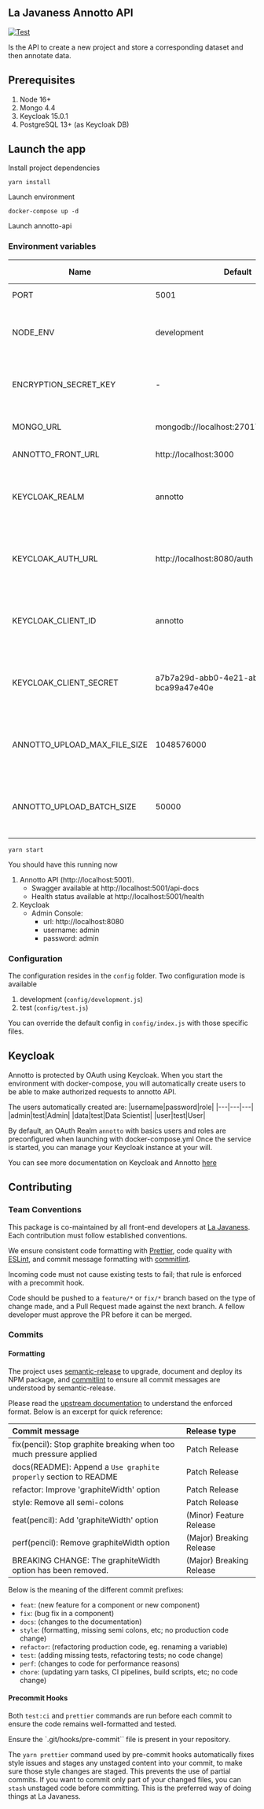 ## La Javaness Annotto API
[![Test](https://github.com/lajavaness/annotto-api/actions/workflows/tests.yml/badge.svg)](https://github.com/lajavaness/annotto-api/actions/workflows/tests.yml)

Is the API to create a new project and store a corresponding dataset and then annotate data.

## Prerequisites
1. Node 16+
2. Mongo 4.4
3. Keycloak 15.0.1
4. PostgreSQL 13+ (as Keycloak DB)

## Launch the app

Install project dependencies
```shell
yarn install
```
Launch environment
```shell
docker-compose up -d
```
Launch annotto-api

### Environment variables
| Name                         | Default                                   | Optional-Required | Description                                                          |
|------------------------------|-------------------------------------------|---------------|----------------------------------------------------------------------|
| PORT                         | 5001                                      | optional      | Server listening port                                                |
| NODE_ENV                     | development                               | optional      | NODE Environment to use "[development, test]"                        |
| ENCRYPTION_SECRET_KEY        | -                                         | optional      | A Secret Key used to encrypt AWS creds  (symmetric)                  |
| MONGO_URL                    | mongodb://localhost:27017/ljn_annotto_dev | optional      | Mongo connection string                                              |
| ANNOTTO_FRONT_URL            | http://localhost:3000                     | optional      | Annotto Front base url                                               |
| KEYCLOAK_REALM               | annotto                                   | optional      | Keycloak Realm (preconfigured if started with docker-compose_)       |
| KEYCLOAK_AUTH_URL            | http://localhost:8080/auth                | optional      | Keycloak auth url (preconfigured if started with docker-compose_)    |
| KEYCLOAK_CLIENT_ID           | annotto                                   | optional      | Keycloak client id (preconfigured if started with docker-compose_)   |
| KEYCLOAK_CLIENT_SECRET       | a7b7a29d-abb0-4e21-abec-bca99a47e40e      | optional      | Keycloak client secret (preconfigured if started with docker-compose_) |
| ANNOTTO_UPLOAD_MAX_FILE_SIZE | 1048576000                                | optional      | Max file size permitted to upload (default = 1000 * 1024 * 1024)     |
| ANNOTTO_UPLOAD_BATCH_SIZE    | 50000                                     | optional      | Max file size permitted to upload (default = 1000 * 1024 * 1024)     |


```shell
yarn start
```

You should have this running now
1. Annotto API (http://localhost:5001).
   * Swagger available at http://localhost:5001/api-docs
   * Health status available at http://localhost:5001/health
2. Keycloak
   * Admin Console:
      - url: http://localhost:8080
      - username: admin
      - password: admin

### Configuration
The configuration resides in the `config` folder. Two configuration mode is available
1. development (`config/development.js`)
2. test (`config/test.js`)

You can override the default config in `config/index.js` with those specific files.

## Keycloak
Annotto is protected by OAuth using Keycloak. When you start the environment with docker-compose, you will automatically 
create users to be able to make authorized requests to annotto API.

The users automatically created are:
|username|password|role|
|---|---|---|
|admin|test|Admin|
|data|test|Data Scientist|
|user|test|User|

By default, an OAuth Realm `annotto` with basics users and roles are preconfigured when launching with docker-compose.yml
Once the service is started, you can manage your Keycloak instance at your will.

You can see more documentation on Keycloak and Annotto [here](./docs/keycloak.md)


##  Contributing

### Team Conventions

This package is co-maintained by all front-end developers at [La Javaness](https://www.lajavaness.com). Each contribution must follow established conventions.

We ensure consistent code formatting with [Prettier](https://prettier.io), code quality with [ESLint](https://eslint.org), and commit message formatting with [commitlint](https://commitlint.js.org).

Incoming code must not cause existing tests to fail; that rule is enforced with a precommit hook.

Code should be pushed to a ``feature/*`` or ``fix/*`` branch based on the type of change made, and a Pull Request made against the next branch. A fellow developer must approve the PR before it can be merged.

### Commits

#### Formatting
The project uses [semantic-release](https://semantic-release.gitbook.io/semantic-release) to upgrade, document and deploy its NPM package, and [commitlint](https://commitlint.js.org) to ensure all commit messages are understood by semantic-release.

Please read the [upstream documentation](https://semantic-release.gitbook.io/semantic-release/#commit-message-format) to understand the enforced format. Below is an excerpt for quick reference:

| Commit message                                                     | Release type             |
|:-------------------------------------------------------------------|:-------------------------|
| fix(pencil): Stop graphite breaking when too much pressure applied | Patch Release            |
| docs(README): Append a `Use graphite properly` section to README   | Patch Release            |
| refactor: Improve 'graphiteWidth' option                           | Patch Release            |
| style: Remove all semi-colons                                      | Patch Release            |
| feat(pencil): Add 'graphiteWidth' option                           | (Minor) Feature Release  |
| perf(pencil): Remove graphiteWidth option                          | (Major) Breaking Release |
| BREAKING CHANGE: The graphiteWidth option has been removed.        | (Major) Breaking Release |

Below is the meaning of the different commit prefixes:

- ``feat``: (new feature for a component or new component)
- ``fix``: (bug fix in a component)
- ``docs``: (changes to the documentation)
- ``style``: (formatting, missing semi colons, etc; no production code change)
- ``refactor``: (refactoring production code, eg. renaming a variable)
- ``test``: (adding missing tests, refactoring tests; no code change)
- ``perf``: (changes to code for performance reasons)
- ``chore``: (updating yarn tasks, CI pipelines, build scripts, etc; no code change)

#### Precommit Hooks

Both ``test:ci`` and ``prettier`` commands are run before each commit to ensure the code remains well-formatted and tested.

Ensure the `.git/hooks/pre-commit`` file is present in your repository.

The ``yarn prettier`` command used by pre-commit hooks automatically fixes style issues and stages any unstaged content into your commit, to make sure those style changes are staged. This prevents the use of partial commits. If you want to commit only part of your changed files, you can ``stash`` unstaged code before committing. This is the preferred way of doing things at La Javaness.


